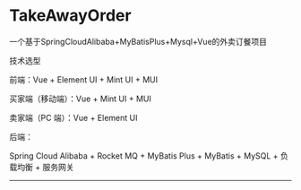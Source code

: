 # TakeAwayOrder
一个基于SpringCloudAlibaba+MyBatisPlus+Mysql+Vue的外卖订餐项目

技术选型

前端：Vue + Element UI + Mint UI + MUI

买家端（移动端）：Vue + Mint UI + MUI

卖家端（PC 端）：Vue + Element UI

后端：

 Spring Cloud Alibaba + Rocket MQ + MyBatis Plus + MyBatis + MySQL + 负载均衡 + 服务网关

---
